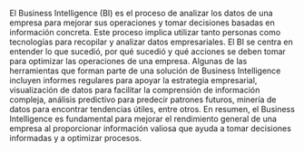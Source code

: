 El Business Intelligence (BI) es el proceso de analizar los datos de una empresa para mejorar sus operaciones y tomar decisiones basadas en información concreta. Este proceso implica utilizar tanto personas como tecnologías para recopilar y analizar datos empresariales. El BI se centra en entender lo que sucedió, por qué sucedió y qué acciones se deben tomar para optimizar las operaciones de una empresa. Algunas de las herramientas que forman parte de una solución de Business Intelligence incluyen informes regulares para apoyar la estrategia empresarial, visualización de datos para facilitar la comprensión de información compleja, análisis predictivo para predecir patrones futuros, minería de datos para encontrar tendencias útiles, entre otros. En resumen, el Business Intelligence es fundamental para mejorar el rendimiento general de una empresa al proporcionar información valiosa que ayuda a tomar decisiones informadas y a optimizar procesos.